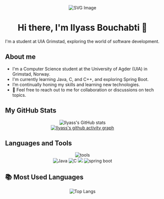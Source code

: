 <div align="center">
  <img src="https://github-production-user-asset-6210df.s3.amazonaws.com/63551022/292980730-19f2da2b-0f24-4f18-9e0b-6b2332748ad4.svg" alt="SVG Image">
  <h1>Hi there, I'm Ilyass Bouchabti 👋</h1>
</div>

I'm a student at UIA Grimstad, exploring the world of software development.

## About me
-  I'm a Computer Science student at the University of Agder (UIA) in Grimstad, Norway.
-  I'm currently learning Java, C, and C++, and exploring Spring Boot.
-  I’m continually honing my skills and learning new technologies.
- 💬 Feel free to reach out to me for collaboration or discussions on tech topics.


##  My GitHub Stats
<div align="center">
  <img src="https://github-readme-stats.vercel.app/api?username=BILYYY&show_icons=true&theme=dark" alt="Ilyass's GitHub stats">
</div>

<!--<div align="center">
  <img src="https://github.com/BILYYY/BILYYY/assets/63551022/23a0cb79-33d4-48b6-b0b6-f5566560c7b5" alt="New Project">
</div>-->

<div align="center">
  <a href="https://github.com/ashutosh00710/github-readme-activity-graph">
  <img src="https://github-readme-activity-graph.vercel.app/graph?username=BILYYY&theme=high-contrast&line=ff0000&area_color=A8BBB0&title_color=EBE8E0" alt="Ilyass's github activity graph">
  </a>
</div>

##  Languages and Tools
<div align="center">
  <img src="https://github.com/BILYYY/BILYYY/assets/63551022/d7859be6-2107-48ed-84f8-6ae2f1dee2d8" alt="tools">
</div>
<div align="center">
<img src="https://img.shields.io/badge/-Java-007396?style=flat-square&logo=java"alt="Java">
<img src="https://img.shields.io/badge/-C-A8B9CC?style=flat-square&logo=c"alt="C">
<img src="https://img.shields.io/badge/-C++-00599C?style=flat-square&logo=cplusplus"alr="C++">
<img src="https://img.shields.io/badge/-Spring_Boot-6DB33F?style=flat-square&logo=spring-boot"alt="spring boot">
</div>


## 📚 Most Used Languages
<div align="center">
  <img src="https://github-readme-stats.vercel.app/api/top-langs/?username=BILYYY&layout=compact&theme=dark" alt="Top Langs">
</div>
<div align="center">
